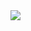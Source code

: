 <a href="https://github.com/DiasSergio">
  <img align="center" src="https://github-readme-stats.vercel.app/api/top-langs/?username=DiasSergio&layout=compact" />
</a>
